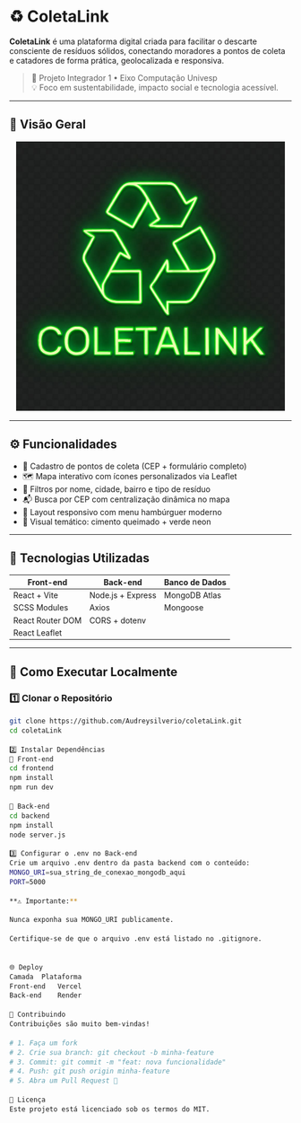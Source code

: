 # ♻️ ColetaLink

**ColetaLink** é uma plataforma digital criada para facilitar o descarte consciente de resíduos sólidos, conectando moradores a pontos de coleta e catadores de forma prática, geolocalizada e responsiva.

> 🌱 Projeto Integrador 1 • Eixo Computação Univesp  
> 💡 Foco em sustentabilidade, impacto social e tecnologia acessível.

---

## 📸 Visão Geral

<p align="center">
  <img src="./src/assets/logoColetaLink.jpeg" alt="ColetaLink Logo" width="480px" />
</p>

---

## ⚙️ Funcionalidades

- 📝 Cadastro de pontos de coleta (CEP + formulário completo)
- 🗺️ Mapa interativo com ícones personalizados via Leaflet
- 🔎 Filtros por nome, cidade, bairro e tipo de resíduo
- 📬 Busca por CEP com centralização dinâmica no mapa
- 📱 Layout responsivo com menu hambúrguer moderno
- 🎨 Visual temático: cimento queimado + verde neon

---

## 🧱 Tecnologias Utilizadas

| Front-end        | Back-end          | Banco de Dados |
|------------------|-------------------|----------------|
| React + Vite     | Node.js + Express | MongoDB Atlas  |
| SCSS Modules     | Axios             | Mongoose       |
| React Router DOM | CORS + dotenv     |                |
| React Leaflet    |                   |                |

---

## 🧪 Como Executar Localmente

### 1️⃣ Clonar o Repositório

```bash
git clone https://github.com/Audreysilverio/coletaLink.git
cd coletaLink

2️⃣ Instalar Dependências
🔷 Front-end
cd frontend
npm install
npm run dev

🔶 Back-end
cd backend
npm install
node server.js

3️⃣ Configurar o .env no Back-end
Crie um arquivo .env dentro da pasta backend com o conteúdo:
MONGO_URI=sua_string_de_conexao_mongodb_aqui
PORT=5000

**⚠️ Importante:**

Nunca exponha sua MONGO_URI publicamente.

Certifique-se de que o arquivo .env está listado no .gitignore.


🌐 Deploy
Camada	Plataforma
Front-end	Vercel
Back-end	Render

🤝 Contribuindo
Contribuições são muito bem-vindas!

# 1. Faça um fork
# 2. Crie sua branch: git checkout -b minha-feature
# 3. Commit: git commit -m "feat: nova funcionalidade"
# 4. Push: git push origin minha-feature
# 5. Abra um Pull Request 🚀

📄 Licença
Este projeto está licenciado sob os termos do MIT.

